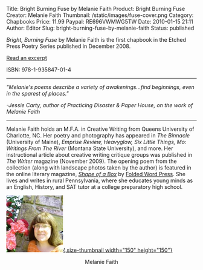 Title: Bright Burning Fuse by Melanie Faith
Product: Bright Burning Fuse
Creator: Melanie Faith
Thumbnail: /static/images/fuse-cover.png
Category: Chapbooks
Price: 11.99
Paypal: RE696VWMWG5TW
Date: 2010-01-15 21:11
Author: Editor
Slug: bright-burning-fuse-by-melanie-faith
Status: published

*Bright, Burning Fuse* by Melanie Faith is the first chapbook in the Etched Press Poetry Series published in December 2008. 

[Read an excerpt](../static/bright-excerpt.pdf "Excerpt")

ISBN: 978-1-935847-01-4

---

*"Melanie's poems describe a variety of awakenings...find beginnings, even in the sparest of places."*

*-Jessie Carty, author of *Practicing Disaster* & *Paper House*, on the work of Melanie Faith*

---

Melanie Faith holds an M.F.A. in Creative Writing from Queens University of Charlotte, NC. Her poetry and photography has appeared in *The Binnacle* (University of Maine), *Emprise Review, Heavyglow, Six Little Things, Mo: Writings From The River* (Montana State University), and more. Her instructional article about creative writing critique groups was published in *The Writer* magazine (November 2009). The opening poem from the collection (along with landscape photos taken by the author) is featured in the online literary magazine, *[Shape of a Box](http://www.youtube.com/shapeofabox)* by [Folded Word Press](http://www.folded.wordpress.com). She lives and writes in rural Pennsylvania, where she educates young minds as an English, History, and SAT tutor at a college preparatory high school.

[![melanie-faith](../wp-content/uploads/2010/01/Melanie_Faith-150x150.jpg){.size-thumbnail width="150" height="150"}](../wp-content/uploads/2010/01/Melanie_Faith.jpg)
<center>Melanie Faith</center>

